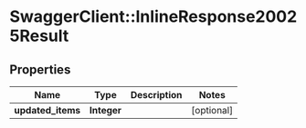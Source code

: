 # SwaggerClient::InlineResponse20025Result

## Properties
Name | Type | Description | Notes
------------ | ------------- | ------------- | -------------
**updated_items** | **Integer** |  | [optional] 


